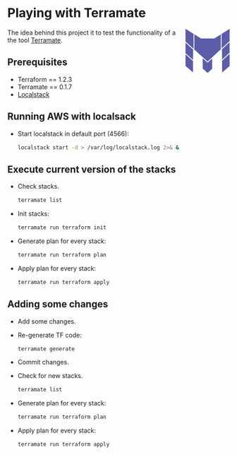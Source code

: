 # Playing with Terramate

<img align="right"  width="100" height="100" src="https://raw.githubusercontent.com/mineiros-io/brand/master/terramate-logo.svg" alt="Terramate">

The idea behind this project it to test the functionality of a the tool [Terramate](https://github.com/mineiros-io/terramate).

## Prerequisites

- Terraform == 1.2.3
- Terramate == 0.1.7
- [Localstack](https://docs.localstack.cloud/get-started/#localstack-cli)

## Running AWS with localsack

- Start localstack in default port (4566):

    ```bash
    localstack start -d > /var/log/localstack.log 2>& &
    ```

## Execute current version of the stacks

- Check stacks.

    ```bash
    terramate list
    ```

- Init stacks:

    ```bash
    terramate run terraform init
    ```

- Generate plan for every stack:

    ```bash
    terramate run terraform plan
    ```

- Apply plan for every stack:

    ```bash
    terramate run terraform apply
    ```

## Adding some changes

- Add some changes.

- Re-generate TF code:

    ```bash
    terramate generate
    ```

- Commit changes.

- Check for new stacks.

    ```bash
    terramate list
    ```

- Generate plan for every stack:

    ```bash
    terramate run terraform plan
    ```

- Apply plan for every stack:

    ```bash
    terramate run terraform apply
    ```
